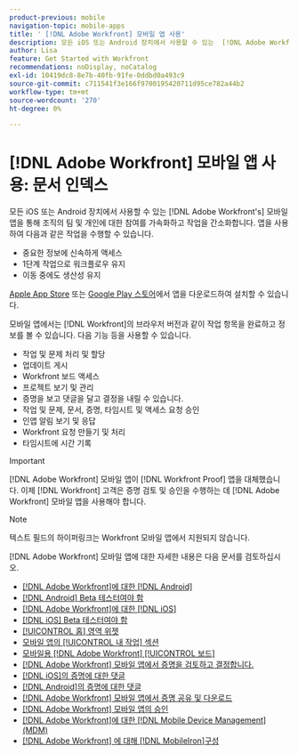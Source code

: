 ```yaml
---
product-previous: mobile
navigation-topic: mobile-apps
title: ' [!DNL Adobe Workfront] 모바일 앱 사용'
description: 모든 iOS 또는 Android 장치에서 사용할 수 있는  [!DNL Adobe Workfront's] 모바일 앱을 통해 조직의 팀 및 개인에 대한 참여를 가속화하고 작업을 간소화할 수 있습니다.
author: Lisa
feature: Get Started with Workfront
recommendations: noDisplay, noCatalog
exl-id: 10419dc8-8e7b-40fb-91fe-0ddbd0a493c9
source-git-commit: c711541f3e166f9700195420711d95ce782a44b2
workflow-type: tm+mt
source-wordcount: '270'
ht-degree: 0%

---
```


# [!DNL Adobe Workfront] 모바일 앱 사용: 문서 인덱스

<!-- Audited: 2/2024 -->

모든 iOS 또는 Android 장치에서 사용할 수 있는 [!DNL Adobe Workfront's] 모바일 앱을 통해 조직의 팀 및 개인에 대한 참여를 가속화하고 작업을 간소화합니다. 앱을 사용하여 다음과 같은 작업을 수행할 수 있습니다.

* 중요한 정보에 신속하게 액세스
* 1단계 작업으로 워크플로우 유지
* 이동 중에도 생산성 유지

[Apple App Store](https://apps.apple.com/us/app/adobe-workfront/id1033282981) 또는 [Google Play 스토어](https://play.google.com/store/apps/details?id=com.workfront.android.aware)에서 앱을 다운로드하여 설치할 수 있습니다.

모바일 앱에서는 [!DNL Workfront]의 브라우저 버전과 같이 작업 항목을 완료하고 정보를 볼 수 있습니다. 다음 기능 등을 사용할 수 있습니다.

* 작업 및 문제 처리 및 할당
* 업데이트 게시
* Workfront 보드 액세스
* 프로젝트 보기 및 관리
* 증명을 보고 댓글을 달고 결정을 내릴 수 있습니다.
* 작업 및 문제, 문서, 증명, 타임시트 및 액세스 요청 승인
* 인앱 알림 보기 및 응답
* Workfront 요청 만들기 및 처리
* 타임시트에 시간 기록

>[!IMPORTANT]
>
>[!DNL Adobe Workfront] 모바일 앱이 [!DNL Workfront Proof] 앱을 대체했습니다. 이제 [!DNL Workfront] 고객은 증명 검토 및 승인을 수행하는 데 [!DNL Adobe Workfront] 모바일 앱을 사용해야 합니다.

>[!NOTE]
>
>텍스트 필드의 하이퍼링크는 Workfront 모바일 앱에서 지원되지 않습니다.

[!DNL Adobe Workfront] 모바일 앱에 대한 자세한 내용은 다음 문서를 검토하십시오.

* [[!DNL Adobe Workfront]에 대한  [!DNL Android]](../../../workfront-basics/mobile-apps/using-the-workfront-mobile-app/workfront-for-android.md)
* [ [!DNL Android] Beta 테스터여야 함](../../../workfront-basics/mobile-apps/using-the-workfront-mobile-app/android-beta-tester.md)
* [[!DNL Adobe Workfront]에 대한  [!DNL iOS]](../../../workfront-basics/mobile-apps/using-the-workfront-mobile-app/workfront-for-ios.md)
* [ [!DNL iOS] Beta 테스터여야 함](../../../workfront-basics/mobile-apps/using-the-workfront-mobile-app/ios-beta-tester.md)
* [[!UICONTROL 홈] 영역 위젯](../../../workfront-basics/mobile-apps/using-the-workfront-mobile-app/home-area-widgets-mobile.md)
* [모바일 앱의 [!UICONTROL 내 작업] 섹션](../../../workfront-basics/mobile-apps/using-the-workfront-mobile-app/my-work-section-mobile.md)
* [모바일용 [!DNL Adobe Workfront] [!UICONTROL 보드]](/help/quicksilver/workfront-basics/mobile-apps/using-the-workfront-mobile-app/mobile-boards.md)
* [ [!DNL Adobe Workfront] 모바일 앱에서 증명을 검토하고 결정합니다.](../../../workfront-basics/mobile-apps/using-the-workfront-mobile-app/work-with-proofs-in-mobile-app.md)
* [ [!DNL iOS]의 증명에 대한 댓글](../../../workfront-basics/mobile-apps/using-the-workfront-mobile-app/comment-on-proofs-ios.md)
* [ [!DNL Android]의 증명에 대한 댓글](../../../workfront-basics/mobile-apps/using-the-workfront-mobile-app/comment-on-proofs-android.md)
* [ [!DNL Adobe Workfront] 모바일 앱에서 증명 공유 및 다운로드](../../../workfront-basics/mobile-apps/using-the-workfront-mobile-app/share-proofs-mobile.md)
* [ [!DNL Adobe Workfront] 모바일 앱의 승인](../../../workfront-basics/mobile-apps/using-the-workfront-mobile-app/approvals-in-mobile-app.md)
* [[!DNL Adobe Workfront]에 대한  [!DNL Mobile Device Management] (MDM)](../../../workfront-basics/mobile-apps/using-the-workfront-mobile-app/wf-mdm.md)
* [ [!DNL Adobe Workfront] 에 대해  [!DNL MobileIron]구성](../../../workfront-basics/mobile-apps/using-the-workfront-mobile-app/wf-mobileiron-configs.md)

